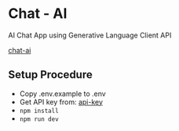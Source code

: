 # Chat - AI

AI Chat App using Generative Language Client API

[chat-ai](suraj-chat-ai.netlify.app)

## Setup Procedure

- Copy .env.example to .env
- Get API key from: [api-key](https://aistudio.google.com/app/apikey)
- `npm install`
- `npm run dev`
